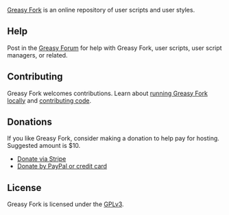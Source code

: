 [Greasy Fork](https://greasyfork.org) is an online repository of user scripts and user styles.

## Help

Post in the [Greasy Forum](https://greasyfork.org/discussions/) for help with Greasy Fork, user scripts, user script managers, or related.

## Contributing

Greasy Fork welcomes contributions. Learn about [running Greasy Fork locally](https://github.com/JasonBarnabe/greasyfork/wiki/Running-Greasy-Fork-locally) and [contributing code](https://github.com/JasonBarnabe/greasyfork/wiki/Contributing-code).

## Donations

If you like Greasy Fork, consider making a donation to help pay for hosting. Suggested amount is $10.

* [Donate via Stripe](https://donate.stripe.com/aEU03m025575fMk7ss)
* [Donate by PayPal or credit card](https://www.paypal.com/cgi-bin/webscr?cmd=_donations&business=jason.barnabe@gmail.com&item_name=Contribution+for+Greasy+Fork)

## License

Greasy Fork is licensed under the [GPLv3](https://github.com/JasonBarnabe/greasyfork/blob/master/COPYING).
